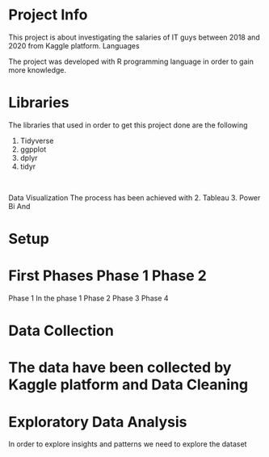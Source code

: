 Project Info
=
<p> This project is about investigating the salaries of IT guys between 2018 and 2020 from Kaggle platform.
Languages <p>

The project was developed with R programming language in order to gain more knowledge.
<br>

Libraries
=
The libraries that used in order to get this project done are the following 
1. Tidyverse
2. ggpplot
3. dplyr
4. tidyr
<br>

Data Visualization
The process has been achieved with 
2.  Tableau
3. Power Bi
And

Setup
=
First
Phases
Phase 1 
Phase 2 
=
Phase 1 In the phase 1 
Phase 2 
Phase 3 
Phase 4 

Data Collection
= 
The data have been collected by Kaggle platform and 
Data Cleaning
=

Exploratory Data Analysis 
=
In order to explore insights and patterns we need to explore the dataset
